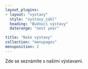 ```yaml
---
layout_plugins:
- layout: "vystavy"
  style: "vystavy_zakl"
  heading: "Budoucí výstavy"
  daterange: "next year"

title: "Naše výstavy"
collection: "menupages"
menuposition: 2
---
```

Zde se seznámíte s našimi výstavami.
